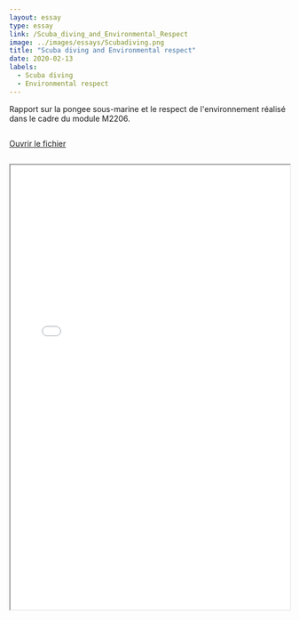 ```yaml
---
layout: essay
type: essay
link: /Scuba_diving_and_Environmental_Respect
image: ../images/essays/Scubadiving.png
title: "Scuba diving and Environmental respect"
date: 2020-02-13
labels:
  - Scuba diving
  - Environmental respect
---
```


Rapport sur la pongee sous-marine et le respect de l'environnement réalisé dans le cadre du module M2206.

<div class="ui grid">
  <div style="margin: 1em auto; padding: 1em 0">
    <a class="ui button" href="../images/essays/Scubadiving.pdf">
    Ouvrir le fichier</a>
  </div>
</div>

<div class="invmobile">
  <iframe src="../images/essays/Scubadiving.pdf" width="100%" height="800">
</div>
